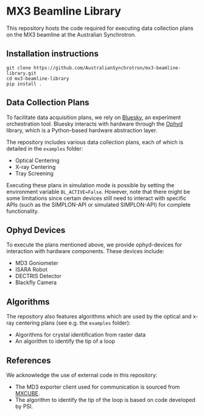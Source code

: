 # MX3 Beamline Library
This repository hosts the code required for executing data collection plans on the MX3 beamline at the Australian Synchrotron.

## Installation instructions
```
git clone https://github.com/AustralianSynchrotron/mx3-beamline-library.git
cd mx3-beamline-library
pip install .
```

## Data Collection Plans
To facilitate data acquisition plans, we rely on [Bluesky](https://github.com/bluesky/bluesky), an experiment orchestration tool. Bluesky interacts with hardware through the [Ophyd](https://github.com/bluesky/ophyd) library, which is a Python-based hardware abstraction layer.

The repository includes various data collection plans, each of which is detailed in the `examples` folder:
- Optical Centering
- X-ray Centering
- Tray Screening

Executing these plans in simulation mode is possible by setting the environment variable `BL_ACTIVE=False`. However, note that there might be some limitations since certain devices still need to interact with specific APIs (such as the SIMPLON-API or simulated SIMPLON-API) for complete functionality.

## Ophyd Devices
To execute the plans mentioned above, we provide ophyd-devices for interaction with hardware components. These devices include:
- MD3 Goniometer
- ISARA Robot
- DECTRIS Detector
- Blackfly Camera

## Algorithms
The repository also features algorithms which are used by the optical and x-ray centering plans (see e.g. the `examples` folder):
- Algorithms for crystal identification from raster data
- An algorithm to identify the tip of a loop

## References
We acknowledge the use of external code in this repository:
- The MD3 exporter client used for communication is sourced from [MXCUBE](https://github.com/mxcube/mxcubecore).
- The algorithm to identify the tip of the loop is based on code developed by PSI.
